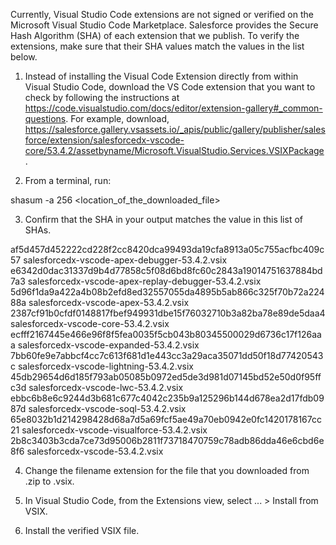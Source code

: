 Currently, Visual Studio Code extensions are not signed or verified on the
Microsoft Visual Studio Code Marketplace. Salesforce provides the Secure Hash
Algorithm (SHA) of each extension that we publish. To verify the extensions,
make sure that their SHA values match the values in the list below.

1. Instead of installing the Visual Code Extension directly from within Visual
   Studio Code, download the VS Code extension that you want to check by
   following the instructions at
   https://code.visualstudio.com/docs/editor/extension-gallery#_common-questions.
   For example, download,
   https://salesforce.gallery.vsassets.io/_apis/public/gallery/publisher/salesforce/extension/salesforcedx-vscode-core/53.4.2/assetbyname/Microsoft.VisualStudio.Services.VSIXPackage.

2. From a terminal, run:

shasum -a 256 <location_of_the_downloaded_file>

3. Confirm that the SHA in your output matches the value in this list of SHAs.

af5d457d452222cd228f2cc8420dca99493da19cfa8913a05c755acfbc409c57  salesforcedx-vscode-apex-debugger-53.4.2.vsix
e6342d0dac31337d9b4d77858c5f08d6bd8fc60c2843a19014751637884bd7a3  salesforcedx-vscode-apex-replay-debugger-53.4.2.vsix
5d96f1da9a422a4b08b2efd8ed32557055da4895b5ab866c325f70b72a22488a  salesforcedx-vscode-apex-53.4.2.vsix
2387cf91b0cfdf0148817fbef949931dbe15f76032710b3a82ba78e89de5daa4  salesforcedx-vscode-core-53.4.2.vsix
ecfff2167445e466e96f8f5fea0035f5cb043b80345500029d6736c17f126aaa  salesforcedx-vscode-expanded-53.4.2.vsix
7bb60fe9e7abbcf4cc7c613f681d1e443cc3a29aca35071dd50f18d77420543c  salesforcedx-vscode-lightning-53.4.2.vsix
45db29654d6d185f793ab05085b0972ed5de3d981d07145bd52e50d0f95ffc3d  salesforcedx-vscode-lwc-53.4.2.vsix
ebbc6b8e6c9244d3b681c677c4042c235b9a125296b144d678ea2d17fdb0987d  salesforcedx-vscode-soql-53.4.2.vsix
65e8032b1d214298428d68a7d5a69fcf5ae49a70eb0942e0fc1420178167cc21  salesforcedx-vscode-visualforce-53.4.2.vsix
2b8c3403b3cda7ce73d95006b2811f73718470759c78adb86dda46e6cbd6e8f6  salesforcedx-vscode-53.4.2.vsix


4. Change the filename extension for the file that you downloaded from .zip to
.vsix.

5. In Visual Studio Code, from the Extensions view, select ... > Install from
VSIX.

6. Install the verified VSIX file.

